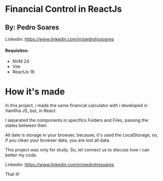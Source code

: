# Financial Control in ReactJs
## By: Pedro Soares
Linkedin: https://www.linkedin.com/in/pedrohosoares
#### Requisitos:
- NVM 24
- Vite
- ReactJs 18

# How it's made
In this project, i made the same financial calculator with i developed in Vanillha JS, but, in React.

I separated the components in specifics Folders and Files, passing the states between their.

All date is storage in your browser, because, it's used the LocalStorage, so, if you clean your browser data, you are lost all data.

This project was only for study.
So, let connect us to discuss how i can better my code.

Linkedin: https://www.linkedin.com/in/pedrohosoares

That it!
